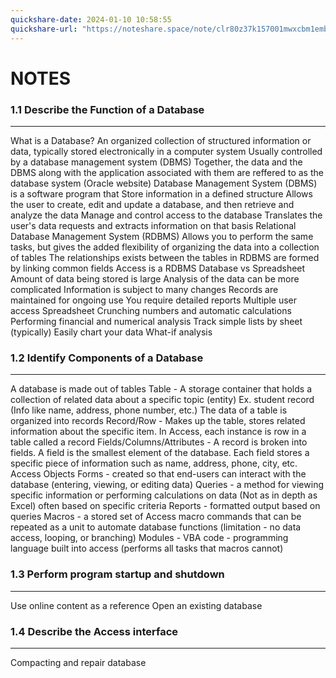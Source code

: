 ```yaml
---
quickshare-date: 2024-01-10 10:58:55
quickshare-url: "https://noteshare.space/note/clr80z37k157001mwxcbm1emb#SJY/vQ0R8DlLxQbuRte+QevqogQGBtAf+nNAapOtEw8"
---
```

# NOTES
### 1.1 Describe the Function of a Database
---
What is a Database?
	An organized collection of structured information or data, typically stored electronically in a computer system
	Usually controlled by a database management system (DBMS)
	Together, the data and the DBMS along with the application associated with them are reffered to as the database system (Oracle website)
Database Management System (DBMS) is a software program that
	Store information in a defined structure
	Allows the user to create, edit and update a database, and then retrieve and analyze the data
	Manage and control access to the database
	Translates the user's data requests and extracts information on that basis
Relational Database Management System (RDBMS)
	Allows you to perform the same tasks, but gives the added flexibility of organizing the data into a collection of tables
	The relationships exists between the tables in RDBMS are formed by linking common fields
	Access is a RDBMS
Database vs Spreadsheet
	Amount of data being stored is large
	Analysis of the data can be more complicated
	Information is subject to many changes
	Records are maintained for ongoing use
	You require detailed reports
	Multiple user access
Spreadsheet
	Crunching numbers and automatic calculations
	Performing financial and numerical analysis
	Track simple lists by sheet (typically)
	Easily chart your data
	What-if analysis
### 1.2 Identify Components of a Database
---
A database is made out of tables
	Table - A storage container that holds a collection of related data about a specific topic (entity) Ex. student record (Info like name, address, phone number, etc.) The data of a table is organized into records
	Record/Row - Makes up the table, stores related information about the specific item. In Access, each instance is row in a table called a record
	Fields/Columns/Attributes - A record is broken into fields. A field is the smallest element of the database. Each field stores a specific piece of information such as name, address, phone, city, etc.
Access Objects
	Forms - created so that end-users can interact with the database (entering, viewing, or editing data)
	Queries - a method for viewing specific information or performing calculations on data (Not as in depth as Excel) often based on specific criteria
	Reports - formatted output based on queries
	Macros - a stored set of Access macro commands that can be repeated as a unit to automate database functions (limitation - no data access, looping, or branching)
	Modules - VBA code - programming language built into access (performs all tasks that macros cannot)
### 1.3 Perform program startup and shutdown
---
Use online content as a reference
Open an existing database
### 1.4 Describe the Access interface
---
Compacting and repair database